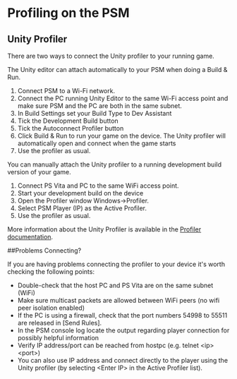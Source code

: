Profiling on the PSM
====

## Unity Profiler
There are two ways to connect the Unity profiler to your running game.

The Unity editor can attach automatically to your PSM when doing a Build &amp; Run.

1. Connect PSM to a Wi-Fi network.
1. Connect the PC running Unity Editor to the same Wi-Fi access point and make sure PSM and the PC are both in the same subnet.
1. In Build Settings set your Build Type to Dev Assistant
1. Tick the Development Build button
1. Tick the Autoconnect Profiler button
1. Click Build &amp; Run to run your game on the device. The Unity profiler will automatically open and connect when the game starts
1. Use the profiler as usual.

You can manually attach the Unity profiler to a running development build version of your game.

1. Connect PS Vita and PC to the same WiFi access point.
1. Start your development build on the device
1. Open the Profiler window Windows->Profiler.
1. Select PSM Player (IP) as the Active Profiler.
1. Use the profiler as usual.

More information about the Unity Profiler is available in the [Profiler documentation](Profiler).

##Problems Connecting?

If you are having problems connecting the profiler to your device it's worth checking the following points:

* Double-check that the host PC and PS Vita are on the same subnet (WiFi)
* Make sure multicast packets are allowed between WiFi peers (no wifi peer isolation enabled)
* If the PC is using a firewall, check that the port numbers 54998 to 55511 are released in [Send Rules].
* In the PSM console log locate the output regarding player connection for possibly helpful information
* Verify IP address/port can be reached from hostpc (e.g. telnet &lt;ip&gt; &lt;port&gt;)
* You can also use IP address and connect directly to the player using the Unity profiler (by selecting &lt;Enter IP&gt; in the Active Profiler list).

